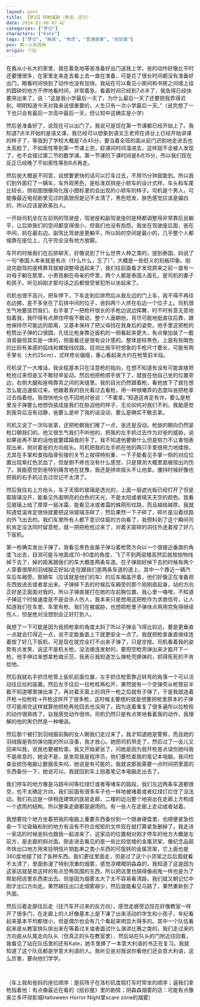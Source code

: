 ```yaml
---
layout: post
title: 【梦记】持枪威胁（焦虑，还行）
date: 2024-02-06 07:42
categories: ["梦记"]
characters: ["Kate"]
tags: ["梦记", "触感", "焦虑", "普通故事", "纸钞屋"]
pov: 第一人称视角
origin: 个站
---
```


在我从小长大的家里，我在着急地等爸准备好出门送我上学。爸的动作好像比平时还要慢很多，在家里走来走去看上去一直在准备，可是花了很长时间都没有准备好出门，眼看时间快到了动作也没有加快。我站在可以看见小房间和书房之间墙上挂的圆钟的地方不停地看时间，非常着急。看着时间已经到7点半了，我急得已经快要哭出来了，说：“这是我小学最后一天了，为什么最后一天了还要把我弄得迟到，明明知道今天对我来说很重要的，人生只有一次小学最后一天。”（说完想了一下也只会有最后一次高中最后一天，但认知中这确实是小学）

然后爸准备好了，说现在可以出门了。我说可是现在第一节课都已经开始上了。我知道7点半开始的是语文课，我已经可以想象到语文王老师在讲台上已经开始讲课的样子了，等我到了学校大概是7点45分，要当着全班的面从前门迟到地走进去也太丢脸了，不如索性等到第一节课上完，趁课间时间溜进去，这样就不会被人发现了，也不会错过第二节的数学课。第一节课的下课时间是8点15分，所以我们现在反正已经晚了不如索性等到8点再走。

然后爸大概是不同意，说想要更快的话可以打车过去，不用15分钟就能到。所以我们到外面打了一辆车，车外观黑色，是标准双排座小轿车的设计式样，车头和车尾比较长，侧视图很像简化版小图标里的会出现的小轿车的样子。司机是个男人，可能像最近电视剧里见过的面貌但是记不太清了，黑色短发，肤色感觉应该是偏白的，所以应该是欧美白人。

一开始司机坐在左前侧的驾驶座，驾驶座和副驾驶座的座椅都调整得非常靠后且躺平，让后排我们的空间都变得很小，但我们也没有抱怨。我坐在驾驶座后面，爸在中间，妈在最右边。副驾比驾驶座更躺平，所以妈的空间是最小的，几乎整个人都缩靠在座位上，几乎完全没有地方放脚。

车开的时候我们在后排聊天，好像说到了什么世界人种之类的，提到泰国，妈说了一句“泰国人本来就是有点（什么什么，忘了）”，大概是一些贬义的刻板印象。刚说完副驾的座椅靠背就被调整得竖起来了，我们往前面看才发现原来之前一直有一对母子躺在那里，小男孩躺在母亲的怀里，两个人都是泰国人面孔，是司机的妻子和孩子。听见妈刚才那句话之后都很受冒犯所以坐起来了。

司机也很不高兴，把车停下，下车走到后排然后从我左边的门上车，我不得不再往右边挪，差不多坐在了后排中间的位子，爸妈两个人挤在右边一个位子上。司机很生气地要惩罚我们，右手拿了一把枪杆很长的手枪边说边挥舞，时不时有意无意地指着我，我吓得有点屏住呼吸不敢动，整个人面朝他，背尽可能地挺直往后靠，跟他保持尽可能远的距离，又基本保持了把父母挡在我身后的姿势。他手里这把枪的枪筒出子弹的口很圆，孔径比枪身靠近扳机的一侧看起来更大，有点像加装了一截消音器但其实是一体的，侧面看还是很有设计感的。整体是棕黑色，上面有些暗色的比较有美感的弧线和螺旋线纹路。目测比我平时想象的手枪尺寸要长，可能有两手掌长（大约25cm），式样修长偏瘦，重心看起来大约在枪管前半段。

司机说了一大堆话，我全程基本只在注意枪的指向，在想不知道有没有可能直接把枪抢过来但是又不敢轻举妄动。然后他把枪顺手放下了，就放在他自己坐的位置旁边，右侧大腿和座椅靠背之间的夹缝里。我的目光仍然跟着枪，看他放下了就在想怎么能迅速偷过来。他跟着我的目光看过去看枪，用一种很嘲弄的态度叫爸把枪拿过去指着他。我很快地头也不回地对爸说：“不要拿。”知道这肯定有诈，要么是枪里没子弹要么他想伪装成是我们在胁迫他的样子，无论如何对我们不利。我能感觉到我背后没有动静，爸要么是听了我的话没动，要么是确实不敢去拿。

司机又说了一次叫爸拿，还把枪朝我们推了一点，爸还是没动。枪放的朝向仍然是枪口朝我们的。他又很生气我们不听他的，把我的左手抓过去作为对爸的威胁，说如果爸再不拿的话他就要蹂躏我的手了。我不知道他要做什么但是努力不让害怕表现出来，侧对着爸的方向摇头。司机把我的左手抓在他的两只手里很用力地揉按，尤其在手掌和食指指骨衔接的关节上按得特别重，一下子能看见手掌一侧的对应位置出现紫红色淤血了，但是倒不疼也没有什么感觉，只是猜测大概里面被按出内伤了。我能感觉到爸特别痛苦地在犹豫，我还是拼命摇头不让他拿。僵持时候好像也把我的右手抓过去过但记不太清了。

然后我往右上方抬头，车子天窗的玻璃是透光的，上面一层遮光板已经打开了但是窗玻璃没开，能看见外面明亮的白色的天光，不是太阳或者晴天天空的颜色。我看见玻璃上结了厚厚一层冰霜，能看见冰或者霜的蛛网形纹路，而且越结越厚。我就知道低温肯定很快就要把这块玻璃冻碎了，然后果然一下子碎了，碎片是沿着纹路向外飞出去的。我们车里所有人都下意识往窗的方向看了，我预料到了这个瞬间司机肯定没法同时留意枪，就一把把枪抢过来了，对着天窗碎的洞往外连着按了好几下扳机。

第一枪确实发出子弹了，我看见黑色金属子弹沿着枪筒方向以一个很接近垂直的角度飞出去，目测可能与地面成70-80度的角度，飞了不到两层楼高然后就按抛物线掉下去了，掉的距离跟我们的车大概差两条车道。在子弹刚好掉下去的时候有两个人穿着很厚的羽绒服正好站/走在跟我们差两条车道的道上，其中一个靠近一辆汽车后车厢旁。那辆车（应该就是他们的车）的后车厢盖开着，他们好像正在准备把东西放进去或者拿出来。子弹掉下去的时候后车厢旁的那个刚刚直起身，站的方向正好是正面面对我的，所以子弹直接打在她的左前胸位置。我心里一咯噔，不知道子弹这个时候速度是不是会杀人伤人，我本来只是想用这把枪作为求救信号，让人知道我们在车里、车里有枪、我们在被威胁，也想把枪里子弹快点用用完免得继续伤人，但是绝对没想到会正好打到人。

我想了一下可能是因为我把枪拿的角度太斜了所以子弹会飞得比较远，要是更垂直一点就会打得近一点，说不定能垂直上下就更安全一点了。我就把枪拿垂直继续连着按了好几下扳机，可是现在就完全打不出来子弹了，只是空按。司机看着我的姿势有点发笑，说这不是机关枪，没法接连发射的，要把空枪壳弹出来才能开下一枪。他手伸过来想拿枪做示范，我表示我知道怎么弹枪壳换弹的，抓得死死的不肯给他。

然后我就右手抓住枪管上扳机前面位置，左手抓住枪管靠近转弯的角落一个可以活动往后拉的装置。然后左手往后一拉枪栓再松开，果然就有一个空弹壳从枪管前半截不知道哪里弹出来了。再对着天窗上的洞开一枪之后就有子弹了，于是我就连着开枪→拉枪栓→开枪这样开了很多枪，这时候主要想的就是想要把枪里原本的子弹尽可能用完这样就算他把枪再抢回去也没用了。因为连着重复了很多遍所以拉枪栓的动作很熟练了，自我感觉动作很帅。司机仍然只是有点笑地看着我的动作，我理解的他的笑仍然是一种嘲讽。

然后那个被打到羽绒服前胸的女人朝我们走过来了，我才知道她是警察，而且她的羽绒服是有防弹功能的所以没事，我才放心。她把司机带走了，然后过了一会儿又回来叫我，说我也要被检查。我又开始紧张了，问她是因为我开枪差点误伤她吗我不是故意的，她说不是，是发现我是程序员，他们要检查我的笔记本电脑。我问检查会损伤电脑让数据丢失吗，她说是有可能的，我就说那我需要一点时间把里面的东西备份一下，她说可以。我就回到车上抱着笔记本电脑走出去了。

我们停车的地方像是马路中间等红绿灯或者等堵车的路段，我们左边两条车道都很空，也不太确定方向，我们前面有很多车子也一样地被堵着或者红绿灯拦住了没法动。我们右边是一排相连建筑的底层走廊，二楼的边沿整个地突出在走廊上方构成一个遮雨的结构，所以整条走廊都是避雨的。有一些人在走廊上走动或者站着。

我想要找个地方坐着把我的电脑上重要东西备份到一个随身硬盘里，也顺便紧急检查一下垃圾箱和别的地方有没有不符合规矩的文件现在就打算紧急删掉了。我走进一家店的时候爸妈也跟我一起进来了，这家店的位置相对刚才停车的地方大概是左前方，是走廊的斜对面。刚走进去看见的是一些比较低矮的金属货架，像纪念品超市快出口地方用来挂明信片钥匙串之类小东西的可旋转的金属货架，它上面也是360度地摆了挂了各种东西。我们更往里面走，但是过了这个小货架之后后面就看不太清了，里面弥漫了特别浓重的烟雾，感觉凉飕飕阴森森的，我知道了这是因为这家店就是卖这样的有点恐怖氛围的东西，所以把店里也搞得像闹鬼一样也是为了帮助把店里东西卖出去。但是因为烟雾太大了太不容易看清路，我们就又朝记忆中刚才出口方向走。果然越往出口走烟雾越少，然后就能看见马路了，果然重新到了外面。

然后沿着走廊往后走（往汽车开过来的反方向），感觉走廊旁边现在好像教室一样开了很多门，在走廊上的人好像基本上是下课了出来活动的学生和小孩子，年纪看起来基本平均都很小，但是偶尔也会有几个看起来明显大得多的。其中一个队伍看起来是从教室排队排出来在等着过关或者面试什么演讲比赛之类的，我们走过来的方向是从队尾走向队头（但真正的头在教室里），然后站在队头的门附近往回看，我看见了站在队伍里的还有Kate，她手里捧了一本意大利语的书正在复习。我就知道了这个队伍都是学意大利语的人。我听见爸对我说你看他们还会意大利语，这么厉害，要向他们学学。

<br>

（车上我和爸妈的座位顺序：是前阵子在洛杉矶度假打车时常坐的顺序；逼我们拿枪指着他：有点像最近在看的《纸钞屋》里的剧情；阴森森烟雾的店：可能有点像奥兰多环球影城Halloween Horror Night里scare zone的烟雾）
